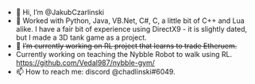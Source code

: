 - 👋 Hi, I’m @JakubCzarlinski
- 👀 Worked with Python, Java, VB.Net, C#, C, a little bit of C++ and Lua alike. I have a fair bit of experience using DirectX9 - it is slightly dated, but I made a 3D tank game as a project.
- 🌱 ~~I’m currently working on RL project that learns to trade Etheruem.~~ 
- Currently working on teaching the Nybble Robot to walk using RL.  https://github.com/Vedal987/nybble-gym/
- 📫 How to reach me: discord @chadlinski#6049.

<!---
JakubCzarlinski/JakubCzarlinski is a ✨ special ✨ repository because its `README.md` (this file) appears on your GitHub profile.
You can click the Preview link to take a look at your changes.
--->
